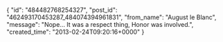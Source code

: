  {
   "id": "484482768254327",
   "post_id": "462493170453287_484074394961831",
   "from_name": "August le Blanc",
   "message": "Nope... It was a respect thing, Honor was involved.",
   "created_time": "2013-02-24T09:20:16+0000"
 }
